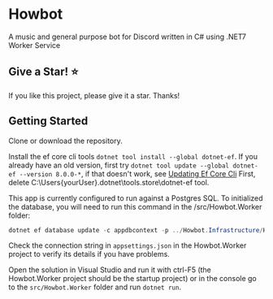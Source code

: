 # Howbot

A music and general purpose bot for Discord written in C# using .NET7 Worker Service

## Give a Star! :star:

If you like this project, please give it a star. Thanks!

## Getting Started

Clone or download the repository.

Install the ef core cli tools `dotnet tool install --global dotnet-ef`. If you already have an old version, first
try `dotnet tool update --global dotnet-ef --version 8.0.0-*`, if that doesn't work,
see [Updating Ef Core Cli](https://github.com/aspnet/EntityFrameworkCore/issues/14016#issuecomment-487308603) First,
delete C:\Users\{yourUser}\.dotnet\tools\.store\dotnet-ef tool.

This app is currently configured to run against a Postgres SQL. To initialized the database, you will need to run this
command in the /src/Howbot.Worker folder:

```powershell
dotnet ef database update -c appdbcontext -p ../Howbot.Infrastructure/Howbot.Infrastructure.csproj -s Howbot.Worker.csproj
```

Check the connection string in `appsettings.json` in the Howbot.Worker project to verify its details if you have
problems.

Open the solution in Visual Studio and run it with ctrl-F5 (the Howbot.Worker project should be the startup project) or
in the console go to the `src/Howbot.Worker` folder and run `dotnet run`.
